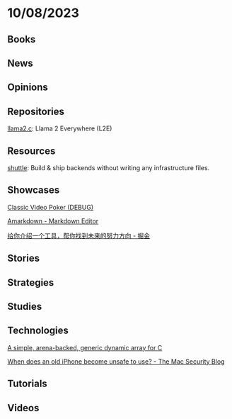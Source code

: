 # 10/08/2023

## Books

## News

## Opinions

## Repositories
[llama2.c](https://github.com/trholding/llama2.c): Llama 2 Everywhere (L2E)

## Resources
[shuttle](https://github.com/shuttle-hq/shuttle): Build & ship backends without writing any infrastructure files.

## Showcases
[Classic Video Poker (DEBUG)](https://lfgslots.com/classicvideopoker/)

[Amarkdown - Markdown Editor](https://amarkdown.com/home)

[给你介绍一个工具，帮你找到未来的努力方向 - 掘金](https://juejin.cn/post/7268260762402340883)

## Stories

## Strategies

## Studies

## Technologies
[A simple, arena-backed, generic dynamic array for C](https://nullprogram.com/blog/2023/10/05/)

[When does an old iPhone become unsafe to use? - The Mac Security Blog](https://www.intego.com/mac-security-blog/when-does-an-old-iphone-become-unsafe-to-use/)

## Tutorials

## Videos
